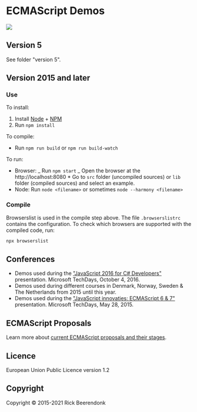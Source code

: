 # ECMAScript Demos

![](https://img.shields.io/github/license/rickbeerendonk/ECMAScript-examples.svg)

## Version 5

See folder "version 5".

## Version 2015 and later

### Use

To install:

1. Install [Node](https://nodejs.org/) + [NPM](https://www.npmjs.com/)
2. Run `npm install`

To compile:

- Run `npm run build` or `npm run build-watch`

To run:

- Browser:
  _ Run `npm start`
  _ Open the browser at the http://localhost:8080 \* Go to `src` folder (uncompiled sources) or `lib` folder (compiled sources) and select an example.
- Node: Run `node <filename>` or sometimes `node --harmony <filename>`

### Compile

Browserslist is used in the compile step above. The file `.browserslistrc` contains the configuration. To check which browsers are supported with the compiled code, run:

```zsh
npx browserslist
```

## Conferences

- Demos used during the ["JavaScript 2016 for C# Developers"](http://www.slideshare.net/RickBeerendonk/javascript-2016-for-c-developers) presentation. Microsoft TechDays, October 4, 2016.
- Demos used during different courses in Denmark, Norway, Sweden & The Netherlands from 2015 until this year.
- Demos used during the ["JavaScript innovaties: ECMAScript 6 & 7"](http://www.slideshare.net/RickBeerendonk/javascript-innovaties-ecmascript-6-7) presentation. Microsoft TechDays, May 28, 2015.

## ECMAScript Proposals

Learn more about [current ECMAScript proposals and their stages](https://github.com/tc39/ecma262).

## Licence

European Union Public Licence version 1.2

## Copyright

Copyright © 2015-2021 Rick Beerendonk
